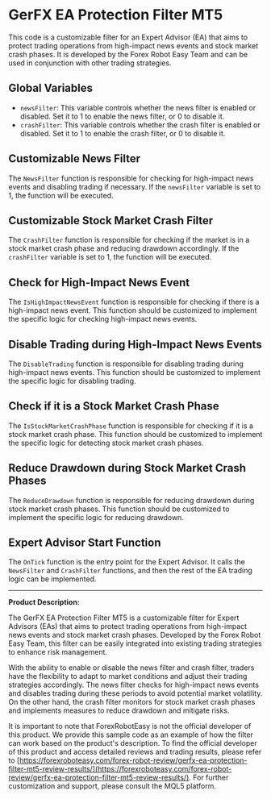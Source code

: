 # GerFX EA Protection Filter MT5

This code is a customizable filter for an Expert Advisor (EA) that aims to protect trading operations from high-impact news events and stock market crash phases. It is developed by the Forex Robot Easy Team and can be used in conjunction with other trading strategies.

## Global Variables

- `newsFilter`: This variable controls whether the news filter is enabled or disabled. Set it to 1 to enable the news filter, or 0 to disable it.
- `crashFilter`: This variable controls whether the crash filter is enabled or disabled. Set it to 1 to enable the crash filter, or 0 to disable it.

## Customizable News Filter

The `NewsFilter` function is responsible for checking for high-impact news events and disabling trading if necessary. If the `newsFilter` variable is set to 1, the function will be executed.

## Customizable Stock Market Crash Filter

The `CrashFilter` function is responsible for checking if the market is in a stock market crash phase and reducing drawdown accordingly. If the `crashFilter` variable is set to 1, the function will be executed.

## Check for High-Impact News Event

The `IsHighImpactNewsEvent` function is responsible for checking if there is a high-impact news event. This function should be customized to implement the specific logic for checking high-impact news events.

## Disable Trading during High-Impact News Events

The `DisableTrading` function is responsible for disabling trading during high-impact news events. This function should be customized to implement the specific logic for disabling trading.

## Check if it is a Stock Market Crash Phase

The `IsStockMarketCrashPhase` function is responsible for checking if it is a stock market crash phase. This function should be customized to implement the specific logic for detecting stock market crash phases.

## Reduce Drawdown during Stock Market Crash Phases

The `ReduceDrawdown` function is responsible for reducing drawdown during stock market crash phases. This function should be customized to implement the specific logic for reducing drawdown.

## Expert Advisor Start Function

The `OnTick` function is the entry point for the Expert Advisor. It calls the `NewsFilter` and `CrashFilter` functions, and then the rest of the EA trading logic can be implemented.

---

**Product Description:**

The GerFX EA Protection Filter MT5 is a customizable filter for Expert Advisors (EAs) that aims to protect trading operations from high-impact news events and stock market crash phases. Developed by the Forex Robot Easy Team, this filter can be easily integrated into existing trading strategies to enhance risk management.

With the ability to enable or disable the news filter and crash filter, traders have the flexibility to adapt to market conditions and adjust their trading strategies accordingly. The news filter checks for high-impact news events and disables trading during these periods to avoid potential market volatility. On the other hand, the crash filter monitors for stock market crash phases and implements measures to reduce drawdown and mitigate risks.

It is important to note that ForexRobotEasy is not the official developer of this product. We provide this sample code as an example of how the filter can work based on the product's description. To find the official developer of this product and access detailed reviews and trading results, please refer to [https://forexroboteasy.com/forex-robot-review/gerfx-ea-protection-filter-mt5-review-results/](https://forexroboteasy.com/forex-robot-review/gerfx-ea-protection-filter-mt5-review-results/). For further customization and support, please consult the MQL5 platform.
